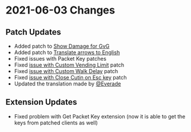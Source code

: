 # 2021-06-03 Changes

## Patch Updates
- Added patch to [Show Damage for GvG](https://github.com/Neo-Mind/WARP/issues/23)
- Added patch to [Translate arrows to English](https://github.com/Neo-Mind/WARP/issues/24)
- Fixed issues with Packet Key patches
- Fixed [issue with Custom Vending Limit](https://github.com/Neo-Mind/WARP/issues/15) patch
- Fixed [issue with Custom Walk Delay](https://github.com/Neo-Mind/WARP/issues/26) patch
- Fixed [issue with Close Cutin on Esc key](https://github.com/Neo-Mind/WARP/issues/28) patch
- Updated the translation made by [@Everade](https://github.com/Everade)

## Extension Updates
- Fixed problem with Get Packet Key extension (now it is able to get the keys from patched clients as well)

